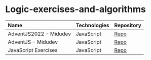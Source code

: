 # Logic-exercises-and-algorithms

| Name  | Technologies  | Repository |
| :------------ |:---------------| :-----|
| AdventJS2022 - Midudev | JavaScript | [Repo](https://github.com/dcuevasdev/AdventJS2022) |
| AdventJS - Midudev | JavaScript | [Repo](https://github.com/dcuevasdev/adventJS) |
| JavaScript Exercises | JavaScript | [Repo](https://github.com/dcuevasdev/JavaScriptExercises) |
